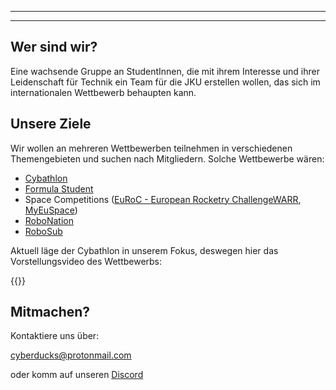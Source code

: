 
---

---

## Wer sind wir?

Eine wachsende Gruppe an StudentInnen, die mit ihrem Interesse und ihrer Leidenschaft für Technik ein Team für die JKU erstellen wollen, das sich im internationalen Wettbewerb behaupten kann.



## Unsere Ziele

Wir wollen an mehreren Wettbewerben teilnehmen in verschiedenen Themengebieten und suchen nach Mitgliedern.
Solche Wettbewerbe wären:

- [Cybathlon](https://cybathlon.ethz.ch/de)
- [Formula Student](https://fsaustria.at/)
- Space Competitions ([EuRoC - European Rocketry Challenge](https://euroc.pt/)[WARR](https://warr.de/de/), [MyEuSpace](https://www.euspa.europa.eu/myeuspacecompetition))
- [RoboNation](https://robonation.org/)
- [RoboSub](https://robonation.org/programs/robosub/)

Aktuell läge der Cybathlon in unserem Fokus, deswegen hier das Vorstellungsvideo des Wettbewerbs:

{{<youtube b5ILl7gT4X8>}}


## Mitmachen? 

Kontaktiere uns über:

cyberducks@protonmail.com

oder komm auf unseren [Discord](https://discord.gg/FQbJp45sFk) 





